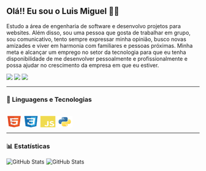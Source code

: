 ## Olá!! Eu sou o Luis Miguel 👋😄

Estudo a área de engenharia de software e desenvolvo projetos para websites. Além disso, sou uma pessoa que gosta de trabalhar em grupo, sou comunicativo, tento sempre expressar minha opinião, busco novas amizades e viver em harmonia com familiares e pessoas próximas. Minha meta e alcançar um emprego no setor da tecnologia para que eu tenha disponibilidade de me desenvolver pessoalmente e profissionalmente e possa ajudar no crescimento da empresa em que eu estiver.

<div> 
  <a href="https://instagram.com/luis_miguelgp1" target="_blank"><img src="https://img.shields.io/badge/-Instagram-%23E4405F?style=for-the-badge&logo=instagram&logoColor=white" target="_blank"></a>
  <a href = "luismiguelgoncalves172@gmail.com"><img src="https://img.shields.io/badge/-Gmail-%23333?style=for-the-badge&logo=gmail&logoColor=white" target="_blank"></a>
  <a href="https://www.linkedin.com/in/luis-miguel-gonçalves-pinto-3b08542b7" target="_blank"><img src="https://img.shields.io/badge/-LinkedIn-%230077B5?style=for-the-badge&logo=linkedIn&logoColor=white" target="_blank"></a> 
  
</div>

---

### 🤖 Linguagens e Tecnologias

<div style="display: inline_block"><br>
  <img align="center" alt="HTML" height="30" width="40" src="https://raw.githubusercontent.com/devicons/devicon/master/icons/html5/html5-original.svg">
  <img align="center" alt="CSS" height="30" width="40" src="https://raw.githubusercontent.com/devicons/devicon/master/icons/css3/css3-original.svg">
  <img align="center" alt="Js" height="30" width="40" src="https://raw.githubusercontent.com/devicons/devicon/master/icons/javascript/javascript-plain.svg">
  <img align="center" alt="Python" height="30" width="40" src="https://raw.githubusercontent.com/devicons/devicon/master/icons/python/python-original.svg">
</div>

---

### 📊 Estatísticas

<p>
  <img 
    align="left" 
    alt="GitHub Stats" 
    height="150" 
    style="padding-right: 5px;" 
    src="https://github-readme-stats.vercel.app/api?username=luismiguelgp3&show_icons=true&theme=tokyonight&include_all_commits=true&locale=pt-br" 
  />

<img 
      alt="GitHub Stats" 
      height="150" 
      src="https://github-readme-stats.vercel.app/api/top-langs/?username=luismiguelgp3&theme=tokyonight&layout=compact&custom_title=Tecnologias&langs_count=9" 
  />

</p>
